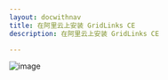 ```yaml
---
layout: docwithnav
title: 在阿里云上安装 GridLinks CE
description: 在阿里云上安装 GridLinks CE

---
```


![image](/images/coming-soon.jpg)
